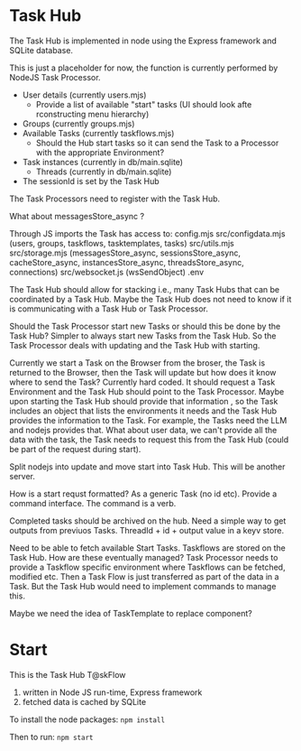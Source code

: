 # Task Hub

The Task Hub is implemented in node using the Express framework and SQLite database.

This is just a placeholder for now, the function is currently performed by NodeJS Task Processor.

* User details (currently users.mjs)
  * Provide a list of available "start" tasks (UI should look afte rconstructing menu hierarchy)
* Groups (currently groups.mjs)
* Available Tasks (currently taskflows.mjs) 
  * Should the Hub start tasks so it can send the Task to a Processor with the appropriate Environment?
* Task instances (currently in db/main.sqlite)
  * Threads (currently in db/main.sqlite)
* The sessionId is set by the Task Hub

The Task Processors need to register with the Task Hub. 

What about messagesStore_async ?

Through JS imports the Task has access to:
              config.mjs
              src/configdata.mjs (users, groups, taskflows, tasktemplates, tasks)
              src/utils.mjs
              src/storage.mjs (messagesStore_async, sessionsStore_async, cacheStore_async, instancesStore_async, threadsStore_async, connections)
              src/websocket.js (wsSendObject)
              .env

The Task Hub should allow for stacking i.e., many Task Hubs that can be coordinated by a Task Hub. Maybe the Task Hub does not need to know if it is communicating with a Task Hub or Task Processor.

Should the Task Processor start new Tasks or should this be done by the Task Hub? Simpler to always start new Tasks from the Task Hub. So the Task Processor deals with updating and the Task Hub with starting.

Currently we start a Task on the Browser from the broser, the Task is returned to the Browser, then the Task will update but how does it know where to send the Task? Currently hard coded. It should request a Task Environment and the Task Hub should point to the Task Processor. Maybe upon starting the Task Hub should provide that information , so the Task includes an object that lists the environments it needs and the Task Hub provides the information to the Task. For example, the Tasks need the LLM and nodejs provides that. What about user data, we can't provide all the data with the task, the Task needs to request this from the Task Hub (could be part of the request during start). 

Split nodejs into update and move start into Task Hub. This will be another server.

How is a start requst formatted? As a generic Task (no id etc). Provide a command interface. The command is a verb.

Completed tasks should be archived on the hub. Need a simple way to get outputs from previuos Tasks. ThreadId + id + output value in a keyv store.

Need to be able to fetch available Start Tasks. Taskflows are stored on the Task Hub. How are these eventually managed? Task Processor needs to provide a Taskflow specific environment where Taskflows can be fetched, modified etc. Then a Task Flow is just transferred as part of the data in a Task. But the Task Hub would need to implement commands to manage this.

Maybe we need the idea of TaskTemplate to replace component?

# Start
This is the Task Hub T@skFlow
1. written in Node JS run-time, Express framework
2. fetched data is cached by SQLite

To install the node packages: `npm install` 

Then to run: `npm start`